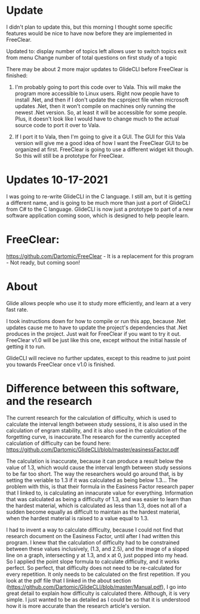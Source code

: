 # Update
I didn't plan to update this, but this morning I thought some specific features would be nice to have now before they are implemented in FreeClear.

Updated to:
 display number of topics left
 allows user to switch topics
 exit from menu
 Change number of total questions on first study of a topic

There may be about 2 more major updates to GlideCLI before FreeClear is finished:
1) I'm probably going to port this code over to Vala. This will make the program more accessible to Linux users. Right now people have to install .Net, and then if I don't update the csproject file when microsoft updates .Net, then it won't compile on machines only running the newest .Net version. So, at least it will be accessible for some people. Plus, it doesn't look like I would have to change much to the actual source code to port it over to Vala.

2) If I port it to Vala, then I'm going to give it a GUI. The GUI for this Vala version will give me a good idea of how I want the FreeClear GUI to be organized at first. FreeClear is going to use a different widget kit though. So this will still be a prototype for FreeClear.


# Updates 10-17-2021
I was going to re-write GlideCLI in the C language. I still am, but it is getting a different name, and is going to be much more than just a port of GlideCLI from C# to the C language. GlideCLI is now just a prototype to part of a new software application coming soon, which is designed to help people learn.

# FreeClear:
 https://github.com/Dartomic/FreeClear - It is a replacement for this program - Not ready, but coming soon!







# About
Glide allows people who use it to study more efficiently, and learn at a very fast rate. 

I took instructions down for how to compile or run this app, because .Net updates cause me to have to update the project's dependencies that .Net produces in the project. Just wait for FreeClear if you want to try it out. FreeClear v1.0 will be just like this one, except without the initial hassle of getting it to run.

GlideCLI will recieve no further updates, except to this readme to just point you towards FreeClear once v1.0 is finished.






# Difference between this software, and the research
The current research for the calculation of difficulty, which is used to calculate the interval length between study sessions, it is also used in the calculation of engram stability, and it is also used in the calculation of the forgetting curve, is inaccurate.The research for the currently accepted calculation of difficulty can be found here: https://github.com/Dartomic/GlideCLI/blob/master/easinessFactor.pdf

The calculation is inaccurate, because it can produce a result below the value of 1.3, which would cause the interval length between study sessions to be far too short. The way the researchers would go around that, is by setting the veriable to 1.3 if it was calculated as being below 1.3... The problem with this, is that their formula in the Easiness Factor research paper that I linked to, is calculating an innacurate value for everything. Information that was calculated as being a difficulty of 1.3, and was easier to learn than the hardest material, which is calculated as less than 1.3, does not all of a sudden become equally as difficult to maintain as the hardest material, when the hardest material is raised to a value equal to 1.3. 

I had to invent a way to calculate difficulty, because I could not find that research document on the Easiness Factor, until after I had written this program. I knew that the calculation of difficulty had to be constrained between these values inclusively, (1.3, and 2.5), and the image of a sloped line on a graph, intersecting y at 1.3, and x at 0, just popped into my head. So I applied the point slope formula to calculate difficulty, and it works perfect. So perfect, that difficulty does not need to be re-calculated for every repetition. It only needs to be calculated on the first repetition. If you look at the pdf file that I linked in the about section (https://github.com/Dartomic/GlideCLI/blob/master/Manual.pdf), I go into great detail to explain how difficulty is calculated there. Although, it is very simple. I just wanted to be as detailed as I could be so that it is understood how it is more accurate than the research article's version.
